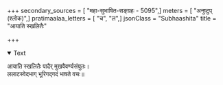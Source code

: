 +++
secondary_sources = [ "महा-सुभाषित-सङ्ग्रहः - 5095",]
meters = [ "अनुष्टुप् (श्लोक)",]
pratimaalaa_letters = [ "च", "ल",]
jsonClass = "Subhaashita"
title = "आयाति स्खलितैः"

+++

<details open><summary>Text</summary>

आयाति स्खलितैः पादैर् मुखवैवर्ण्यसंयुतः।  
ललाटस्वेदभाग् भूरिगद्गदं भाषते वचः॥
</details>
